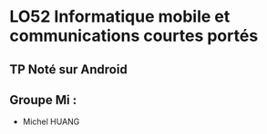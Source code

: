 # LO52 Informatique mobile et communications courtes portés
## TP Noté sur Android
## Groupe Mi :
* Michel HUANG